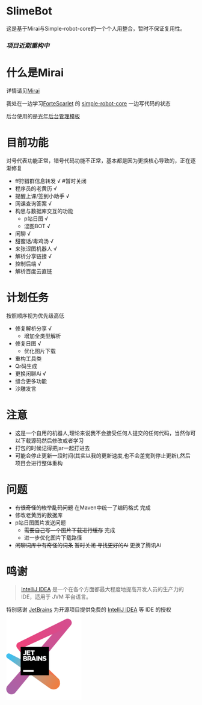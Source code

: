 # SlimeBot

这是基于Mirai与Simple-robot-core的一个个人用整合，暂时不保证复用性。

### ***项目近期重构中***

# 什么是Mirai

详情请见[Mirai](https://github.com/mamoe/mirai)

我处在一边学习[ForteScarlet](https://github.com/ForteScarlet) 的
[simple-robot-core](https://github.com/ForteScarlet/simple-robot-core) 一边写代码的状态

后台使用的是[光年后台管理模板](https://gitee.com/yinqi/Light-Year-Admin-Using-Iframe)

# 目前功能

对号代表功能正常，错号代码功能不正常，基本都是因为更换核心导致的，正在逐渐修复

- ff狩猎群信息转发 √ #暂时关闭
- 程序员的老黄历 √
- 提醒上课/签到小助手 √
- 网课查询答案 √
- 构思与数据库交互的功能
    + p站日图 √
    + 涩图BOT √
- 闲聊 √
- 甜蜜话/毒鸡汤 √
- 来张涩图机器人 √
- 解析分享链接 √
- 控制后端 √
- 解析百度云直链

# 计划任务

按照顺序视为优先级高低
- 修复解析分享 √
    + 增加全类型解析
- 修复日图 √
    + 优化图片下载
- 重构工具类
- Qr码生成
- 更换闲聊Ai √
- 缝合更多功能
- 沙雕发言

# 注意

- 这是一个自用的机器人,理论来说我不会接受任何人提交的任何代码，当然你可以下载源码然后修改或者学习
- 打包的时候记得把jar一起打进去
- 可能会停止更新一段时间(其实以我的更新速度,也不会差觉到停止更新),然后项目会进行整体重构

# 问题

- ~~有很奇怪的枚举乱码问题~~ 在Maven中统一了编码格式 完成
- 修改老黄历的数据库
- p站日图图片发送问题
    + ~~需要自己写一个图片下载进行缓存~~ 完成
    + 进一步优化图片下载路径
- ~~闲聊词库中有奇怪的词条~~ ~~暂时关闭 寻找更好的Ai~~ 更换了腾讯Ai

# 鸣谢

> [IntelliJ IDEA](https://zh.wikipedia.org/zh-hans/IntelliJ_IDEA) 是一个在各个方面都最大程度地提高开发人员的生产力的 IDE，适用于 JVM 平台语言。

特别感谢 [JetBrains](https://www.jetbrains.com/?from=SlimeBot) 为开源项目提供免费的 [IntelliJ IDEA](https://www.jetbrains.com/idea/?from=SlimeBot) 等 IDE 的授权  
[<img src=".github/jetbrains-variant-3.png" width="200"/>](https://www.jetbrains.com/?from=SlimeBot)
